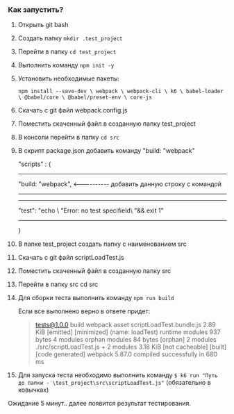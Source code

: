 ### Как запустить?
1. Открыть git bash
2. Создать папку `mkdir .test_project`
3. Перейти в папку `cd test_project`
4. Выполнить команду `npm init -y`
5. Установить необходимые пакеты:

   `npm install --save-dev \
      webpack \
      webpack-cli \
      k6 \
      babel-loader \
      @babel/core \
      @babel/preset-env \
      core-js`
6. Скачать с git файл webpack.config.js
8. Поместить скаченный файл в созданную папку test_project
9. В консоли перейти в папку `cd src`
10. В скрипт package.json добавить команду "build: "webpack"

    "scripts" : {
        <hr>"build: "webpack",   <---------- добавить данную строку с командой<hr>
        <hr>"test": "echo \ "Error: no test specifield\ "&& exit 1"<hr>
    }
12. В папке test_project создать папку c наименованием src    
13. Скачать с git файл scriptLoadTest.js
14. Поместить скаченный файл в созданную папку src
15. Перейти в папку src cd src
16. Для сборки теста выполнить команду `npm run build`

    Если все выполнено верно в ответе придет:
    > tests@1.0.0 build
    > webpack
    asset scriptLoadTest.bundle.js 2.89 KiB [emitted] [minimized] (name: loadTest)
    runtime modules 937 bytes 4 modules
    orphan modules 84 bytes [orphan] 2 modules
    ./src/scriptLoadTest.js + 2 modules 3.18 KiB [not cacheable] [built] [code generated]
    webpack 5.87.0 compiled successfully in 680 ms

17. Для запуска теста необходимо выполнить команду `$ k6 run "Путь до папки - \test_project\src\scriptLoadTest.js"` (обязательно в ковычках)

Ожидание 5 минут.. далее появится результат тестирования.
